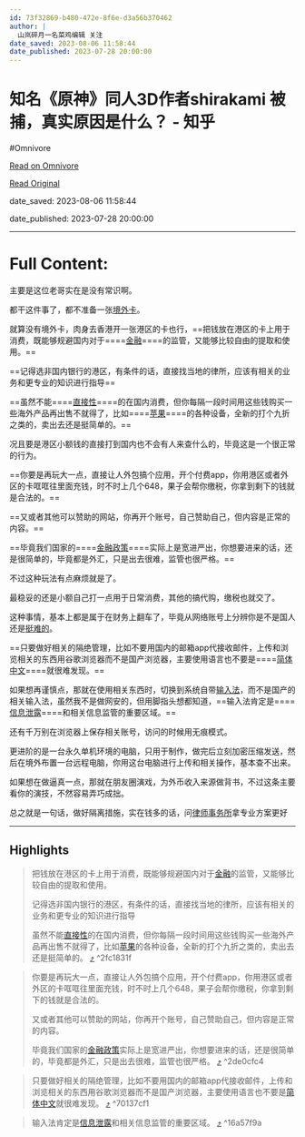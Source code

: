 ```yaml
---
id: 73f32869-b480-472e-8f6e-d3a56b370462
author: |
  山岚碎月一名菜鸡编辑​ 关注
date_saved: 2023-08-06 11:58:44
date_published: 2023-07-28 20:00:00
---
```


# 知名《原神》同人3D作者shirakami 被捕，真实原因是什么？ - 知乎
#Omnivore

[Read on Omnivore](https://omnivore.app/me/https-www-zhihu-com-question-614393754-answer-3140119983-189cb925de8)

[Read Original](https://www.zhihu.com/question/614393754/answer/3140119983)

date_saved: 2023-08-06 11:58:44

date_published: 2023-07-28 20:00:00

--- 

# Full Content: 

主要是这位老哥实在是没有常识啊。

都干这件事了，都不准备一张[境外卡](https://www.zhihu.com/search?q=%E5%A2%83%E5%A4%96%E5%8D%A1&search%5Fsource=Entity&hybrid%5Fsearch%5Fsource=Entity&hybrid%5Fsearch%5Fextra=%7B%22sourceType%22%3A%22answer%22%2C%22sourceId%22%3A3140119983%7D)。

就算没有境外卡，肉身去香港开一张港区的卡也行，==把钱放在港区的卡上用于消费，既能够规避国内对于====[金融](https://www.zhihu.com/search?q=%E9%87%91%E8%9E%8D&search%5Fsource=Entity&hybrid%5Fsearch%5Fsource=Entity&hybrid%5Fsearch%5Fextra=%7B%22sourceType%22%3A%22answer%22%2C%22sourceId%22%3A3140119983%7D)====的监管，又能够比较自由的提取和使用。==

==记得选非国内银行的港区，有条件的话，直接找当地的律所，应该有相关的业务和更专业的知识进行指导==

==虽然不能====[直接性](https://www.zhihu.com/search?q=%E7%9B%B4%E6%8E%A5%E6%80%A7&search%5Fsource=Entity&hybrid%5Fsearch%5Fsource=Entity&hybrid%5Fsearch%5Fextra=%7B%22sourceType%22%3A%22answer%22%2C%22sourceId%22%3A3140119983%7D)====的在国内消费，但你每隔一段时间用这些钱购买一些海外产品再出售不就得了，比如====[苹果](https://www.zhihu.com/search?q=%E8%8B%B9%E6%9E%9C&search%5Fsource=Entity&hybrid%5Fsearch%5Fsource=Entity&hybrid%5Fsearch%5Fextra=%7B%22sourceType%22%3A%22answer%22%2C%22sourceId%22%3A3140119983%7D)====的各种设备，全新的打个九折之类的，卖出去还是挺简单的。==

况且要是港区小额钱的直接打到国内也不会有人来查什么的，毕竟这是一个很正常的行为。

==你要是再玩大一点，直接让人外包搞个应用，开个付费app，你用港区或者外区的卡哐哐往里面充钱，时不时上几个648，果子会帮你缴税，你拿到剩下的钱就是合法的。==

==又或者其他可以赞助的网站，你再开个账号，自己赞助自己，但内容是正常的内容。==

==毕竟我们国家的====[金融政策](https://www.zhihu.com/search?q=%E9%87%91%E8%9E%8D%E6%94%BF%E7%AD%96&search%5Fsource=Entity&hybrid%5Fsearch%5Fsource=Entity&hybrid%5Fsearch%5Fextra=%7B%22sourceType%22%3A%22answer%22%2C%22sourceId%22%3A3140119983%7D)====实际上是宽进严出，你想要进来的话，还是很简单的，毕竟都是外汇，只是出去很难，监管也很严格。==

不过这种玩法有点麻烦就是了。

最稳妥的还是小额自己打一点用于日常消费，其他的搞代购，缴税也就交了。

这种事情，基本上都是属于在财务上翻车了，毕竟从网络账号上分辨你是不是国人还是[挺难的](https://www.zhihu.com/search?q=%E6%8C%BA%E9%9A%BE%E7%9A%84&search%5Fsource=Entity&hybrid%5Fsearch%5Fsource=Entity&hybrid%5Fsearch%5Fextra=%7B%22sourceType%22%3A%22answer%22%2C%22sourceId%22%3A3140119983%7D)。

==只要做好相关的隔绝管理，比如不要用国内的邮箱app代接收邮件，上传和浏览相关的东西用谷歌浏览器而不是国产浏览器，主要使用语言也不要是====[简体中文](https://www.zhihu.com/search?q=%E7%AE%80%E4%BD%93%E4%B8%AD%E6%96%87&search%5Fsource=Entity&hybrid%5Fsearch%5Fsource=Entity&hybrid%5Fsearch%5Fextra=%7B%22sourceType%22%3A%22answer%22%2C%22sourceId%22%3A3140119983%7D)====就很难发现。==

如果想再谨慎点，那就在使用相关东西时，切换到系统自带[输入法](https://www.zhihu.com/search?q=%E8%BE%93%E5%85%A5%E6%B3%95&search%5Fsource=Entity&hybrid%5Fsearch%5Fsource=Entity&hybrid%5Fsearch%5Fextra=%7B%22sourceType%22%3A%22answer%22%2C%22sourceId%22%3A3140119983%7D)，而不是国产的相关输入法，虽然我不是做网安的，但用脚指头想都知道，==输入法肯定是====[信息泄露](https://www.zhihu.com/search?q=%E4%BF%A1%E6%81%AF%E6%B3%84%E9%9C%B2&search%5Fsource=Entity&hybrid%5Fsearch%5Fsource=Entity&hybrid%5Fsearch%5Fextra=%7B%22sourceType%22%3A%22answer%22%2C%22sourceId%22%3A3140119983%7D)====和相关信息监管的重要区域。==

还有千万别在浏览器上保存相关账号，访问的时候用无痕模式。

更进阶的是一台永久单机环境的电脑，只用于制作，做完后立刻加密压缩发送，然后在境外布置一台远程电脑，你用这台电脑进行上传和相关操作，基本查不出来。

如果想在做逼真一点，那就在朋友圈演戏，为外币收入来源做背书，不过这条主要看你的演技，不然容易弄巧成拙。

总之就是一句话，做好隔离措施，实在钱多的话，问[律师事务所](https://www.zhihu.com/search?q=%E5%BE%8B%E5%B8%88%E4%BA%8B%E5%8A%A1%E6%89%80&search%5Fsource=Entity&hybrid%5Fsearch%5Fsource=Entity&hybrid%5Fsearch%5Fextra=%7B%22sourceType%22%3A%22answer%22%2C%22sourceId%22%3A3140119983%7D)拿专业方案更好

---

## Highlights

> 把钱放在港区的卡上用于消费，既能够规避国内对于[金融](https://www.zhihu.com/search?q=%E9%87%91%E8%9E%8D&amp;search%5Fsource=Entity&amp;hybrid%5Fsearch%5Fsource=Entity&amp;hybrid%5Fsearch%5Fextra=%7B%22sourceType%22%3A%22answer%22%2C%22sourceId%22%3A3140119983%7D)的监管，又能够比较自由的提取和使用。
> 
> 记得选非国内银行的港区，有条件的话，直接找当地的律所，应该有相关的业务和更专业的知识进行指导
> 
> 虽然不能[直接性](https://www.zhihu.com/search?q=%E7%9B%B4%E6%8E%A5%E6%80%A7&amp;search%5Fsource=Entity&amp;hybrid%5Fsearch%5Fsource=Entity&amp;hybrid%5Fsearch%5Fextra=%7B%22sourceType%22%3A%22answer%22%2C%22sourceId%22%3A3140119983%7D)的在国内消费，但你每隔一段时间用这些钱购买一些海外产品再出售不就得了，比如[苹果](https://www.zhihu.com/search?q=%E8%8B%B9%E6%9E%9C&amp;search%5Fsource=Entity&amp;hybrid%5Fsearch%5Fsource=Entity&amp;hybrid%5Fsearch%5Fextra=%7B%22sourceType%22%3A%22answer%22%2C%22sourceId%22%3A3140119983%7D)的各种设备，全新的打个九折之类的，卖出去还是挺简单的。 [⤴️](https://omnivore.app/me/https-www-zhihu-com-question-614393754-answer-3140119983-189cb925de8#2fc1831f-16a7-4b29-9bd3-1b03f854cd3d)  ^2fc1831f

> 你要是再玩大一点，直接让人外包搞个应用，开个付费app，你用港区或者外区的卡哐哐往里面充钱，时不时上几个648，果子会帮你缴税，你拿到剩下的钱就是合法的。
> 
> 又或者其他可以赞助的网站，你再开个账号，自己赞助自己，但内容是正常的内容。
> 
> 毕竟我们国家的[金融政策](https://www.zhihu.com/search?q=%E9%87%91%E8%9E%8D%E6%94%BF%E7%AD%96&amp;search%5Fsource=Entity&amp;hybrid%5Fsearch%5Fsource=Entity&amp;hybrid%5Fsearch%5Fextra=%7B%22sourceType%22%3A%22answer%22%2C%22sourceId%22%3A3140119983%7D)实际上是宽进严出，你想要进来的话，还是很简单的，毕竟都是外汇，只是出去很难，监管也很严格。 [⤴️](https://omnivore.app/me/https-www-zhihu-com-question-614393754-answer-3140119983-189cb925de8#2de0cfc4-40e2-4430-96f9-cdbc70adc8e5)  ^2de0cfc4

> 只要做好相关的隔绝管理，比如不要用国内的邮箱app代接收邮件，上传和浏览相关的东西用谷歌浏览器而不是国产浏览器，主要使用语言也不要是[简体中文](https://www.zhihu.com/search?q=%E7%AE%80%E4%BD%93%E4%B8%AD%E6%96%87&amp;search%5Fsource=Entity&amp;hybrid%5Fsearch%5Fsource=Entity&amp;hybrid%5Fsearch%5Fextra=%7B%22sourceType%22%3A%22answer%22%2C%22sourceId%22%3A3140119983%7D)就很难发现。 [⤴️](https://omnivore.app/me/https-www-zhihu-com-question-614393754-answer-3140119983-189cb925de8#70137cf1-af7a-4f3b-8a66-80703c7069ae)  ^70137cf1

> 输入法肯定是[信息泄露](https://www.zhihu.com/search?q=%E4%BF%A1%E6%81%AF%E6%B3%84%E9%9C%B2&amp;search%5Fsource=Entity&amp;hybrid%5Fsearch%5Fsource=Entity&amp;hybrid%5Fsearch%5Fextra=%7B%22sourceType%22%3A%22answer%22%2C%22sourceId%22%3A3140119983%7D)和相关信息监管的重要区域。 [⤴️](https://omnivore.app/me/https-www-zhihu-com-question-614393754-answer-3140119983-189cb925de8#16a57f9a-9d82-4a97-913d-579d563246af)  ^16a57f9a

